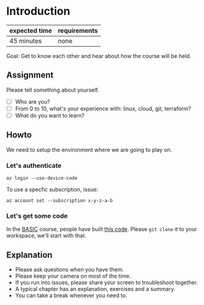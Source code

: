 # Introduction

|expected time|requirements|
|-------------|------------|
|45 minutes   |none        |

Goal: Get to know each other and hear about how the course will be held.

## Assignment

Please tell something about yourself.

- [ ] Who are you?
- [ ] From 0 to 10, what's your experience with: linux, cloud, git, terraform?
- [ ] What do you want to learn?

## Howto

We need to setup the environment where we are going to play on.

### Let's authenticate

```shell
az login --use-device-code
```

To use a specfic subscription, issue:

```shell
az account set --subscription x-y-z-a-b
```

### Let's get some code

In the [BASIC](../BASIC) course, people have built [this code](https://github.com/hashicorp/learn-terraform-azure). Please `git clone` it to your workspace, we'll start with that.

## Explanation

- Please ask questions when you have them.
- Please keep your camera on most of the time.
- If you run into issues, please share your screen to troubleshoot together.
- A typical chapter has an explanation, exercises and a summary.
- You can take a break whenever you need to. 
